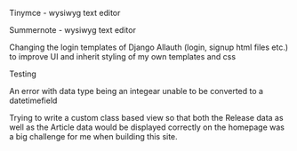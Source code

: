 Tinymce - wysiwyg text editor

Summernote - wysiwyg text editor

Changing the login templates of Django Allauth (login, signup html files etc.) to improve UI and inherit styling of my own templates and css

Testing

An error with data type being an integear unable to be converted to a datetimefield

Trying to write a custom class based view so that both the Release data as well as the Article data would be displayed correctly on the homepage was a big challenge for me when building this site. 